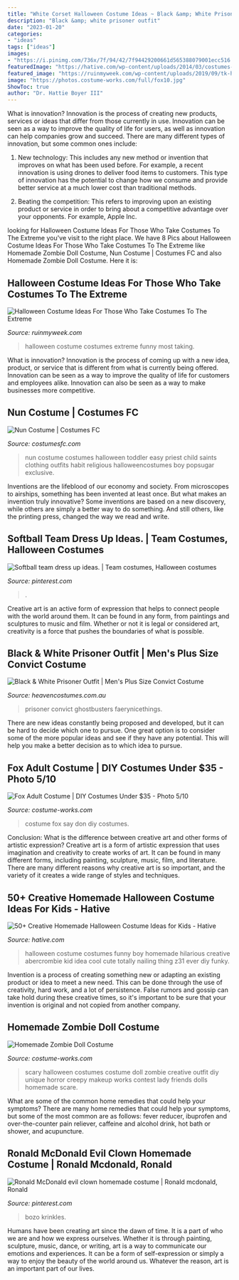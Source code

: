 ```yaml
---
title: "White Corset Halloween Costume Ideas ~ Black &amp; White Prisoner Outfit"
description: "Black &amp; white prisoner outfit"
date: "2023-01-20"
categories:
- "ideas"
tags: ["ideas"]
images:
- "https://i.pinimg.com/736x/7f/94/42/7f94429200661d565388079001ecc516.jpg"
featuredImage: "https://hative.com/wp-content/uploads/2014/03/costumes-for-kids/12-funny-boy-costume-idea.jpg"
featured_image: "https://ruinmyweek.com/wp-content/uploads/2019/09/tk-halloween-costume-ideas-for-people-who-like-taking-their-costumes-to-the-extreme-20.jpg"
image: "https://photos.costume-works.com/full/fox10.jpg"
ShowToc: true
author: "Dr. Hattie Boyer III"
---
```



What is innovation?
Innovation is the process of creating new products, services or ideas that differ from those currently in use. Innovation can be seen as a way to improve the quality of life for users, as well as innovation can help companies grow and succeed. There are many different types of innovation, but some common ones include:
1. New technology: This includes any new method or invention that improves on what has been used before. For example, a recent innovation is using drones to deliver food items to customers. This type of innovation has the potential to change how we consume and provide better service at a much lower cost than traditional methods.

2. Beating the competition: This refers to improving upon an existing product or service in order to bring about a competitive advantage over your opponents. For example, Apple Inc.

	

		
looking for Halloween Costume Ideas For Those Who Take Costumes To The Extreme you've visit to the right place. We have 8 Pics about Halloween Costume Ideas For Those Who Take Costumes To The Extreme like Homemade Zombie Doll Costume, Nun Costume | Costumes FC and also Homemade Zombie Doll Costume. Here it is:
		
    
## Halloween Costume Ideas For Those Who Take Costumes To The Extreme

<img loading=lazy src="https://ruinmyweek.com/wp-content/uploads/2019/09/tk-halloween-costume-ideas-for-people-who-like-taking-their-costumes-to-the-extreme-20.jpg" onerror="this.onerror=null;this.src='https://tse3.mm.bing.net/th?id=OIP._Jt0SCeLFhkxlvya2Inx-QHaNL&amp;pid=15.1';" alt="Halloween Costume Ideas For Those Who Take Costumes To The Extreme">

_Source: ruinmyweek.com_

>halloween costume costumes extreme funny most taking. 

	

What is innovation?
Innovation is the process of coming up with a new idea, product, or service that is different from what is currently being offered. Innovation can be seen as a way to improve the quality of life for customers and employees alike. Innovation can also be seen as a way to make businesses more competitive.

    
## Nun Costume | Costumes FC

<img loading=lazy src="http://www.costumesfc.com/wp-content/uploads/2015/08/Child-Nun-Costume.jpg" onerror="this.onerror=null;this.src='https://tse2.mm.bing.net/th?id=OIP.fVhVATRoWS5B5mj4Jkk6-QAAAA&amp;pid=15.1';" alt="Nun Costume | Costumes FC">

_Source: costumesfc.com_

>nun costume costumes halloween toddler easy priest child saints clothing outfits habit religious halloweencostumes boy popsugar exclusive. 

	

Inventions are the lifeblood of our economy and society. From microscopes to airships, something has been invented at least once. But what makes an invention truly innovative? Some inventions are based on a new discovery, while others are simply a better way to do something. And still others, like the printing press, changed the way we read and write.

    
## Softball Team Dress Up Ideas. | Team Costumes, Halloween Costumes

<img loading=lazy src="https://i.pinimg.com/736x/32/bf/5e/32bf5ea963accde05412ede9a248188f.jpg" onerror="this.onerror=null;this.src='https://tse1.mm.bing.net/th?id=OIP.aoaPasxdW7gRnXUnFsYcHAHaJ3&amp;pid=15.1';" alt="Softball team dress up ideas. | Team costumes, Halloween costumes">

_Source: pinterest.com_

>. 

	

Creative art is an active form of expression that helps to connect people with the world around them. It can be found in any form, from paintings and sculptures to music and film. Whether or not it is legal or considered art, creativity is a force that pushes the boundaries of what is possible.

    
## Black &amp; White Prisoner Outfit | Men&#039;s Plus Size Convict Costume

<img loading=lazy src="https://www.heavencostumes.com.au/media/catalog/product/cache/3ca7c4de79fd9294a778cbfdebc9dde4/r/u/rub-17308-plus-size-mens-convict-prisoner-fancy-dress-costume-700_1.jpg" onerror="this.onerror=null;this.src='https://tse4.mm.bing.net/th?id=OIP.DjRmzdOsEccDqmlGDzFI5AHaKt&amp;pid=15.1';" alt="Black &amp; White Prisoner Outfit | Men&#039;s Plus Size Convict Costume">

_Source: heavencostumes.com.au_

>prisoner convict ghostbusters faerynicethings. 

	

There are new ideas constantly being proposed and developed, but it can be hard to decide which one to pursue. One great option is to consider some of the more popular ideas and see if they have any potential. This will help you make a better decision as to which idea to pursue.

    
## Fox Adult Costume | DIY Costumes Under $35 - Photo 5/10

<img loading=lazy src="https://photos.costume-works.com/full/fox10.jpg" onerror="this.onerror=null;this.src='https://tse2.mm.bing.net/th?id=OIP.tPhdBxVzmdXEV30xNy5lVgHaMZ&amp;pid=15.1';" alt="Fox Adult Costume | DIY Costumes Under $35 - Photo 5/10">

_Source: costume-works.com_

>costume fox say don diy costumes. 

	

Conclusion: What is the difference between creative art and other forms of artistic expression?
Creative art is a form of artistic expression that uses imagination and creativity to create works of art. It can be found in many different forms, including painting, sculpture, music, film, and literature. There are many different reasons why creative art is so important, and the variety of it creates a wide range of styles and techniques.

    
## 50+ Creative Homemade Halloween Costume Ideas For Kids - Hative

<img loading=lazy src="https://hative.com/wp-content/uploads/2014/03/costumes-for-kids/12-funny-boy-costume-idea.jpg" onerror="this.onerror=null;this.src='https://tse4.mm.bing.net/th?id=OIP.7Mct-EENO0S_vC3VxdPgXgHaH-&amp;pid=15.1';" alt="50+ Creative Homemade Halloween Costume Ideas for Kids - Hative">

_Source: hative.com_

>halloween costume costumes funny boy homemade hilarious creative abercrombie kid idea cool cute totally nailing thing z31 ever diy funky. 

	

Invention is a process of creating something new or adapting an existing product or idea to meet a new need. This can be done through the use of creativity, hard work, and a lot of persistence. False rumors and gossip can take hold during these creative times, so it's important to be sure that your invention is original and not copied from another company.

    
## Homemade Zombie Doll Costume

<img loading=lazy src="https://photos.costume-works.com/full/zombie_doll.jpg" onerror="this.onerror=null;this.src='https://tse2.mm.bing.net/th?id=OIP.XQ2PfKVMhzIJwQnvUf5eyQHaNV&amp;pid=15.1';" alt="Homemade Zombie Doll Costume">

_Source: costume-works.com_

>scary halloween costumes costume doll zombie creative outfit diy unique horror creepy makeup works contest lady friends dolls homemade scare. 

	

What are some of the common home remedies that could help your symptoms?
There are many home remedies that could help your symptoms, but some of the most common are as follows: fever reducer, ibuprofen and over-the-counter pain reliever, caffeine and alcohol drink, hot bath or shower, and acupuncture.

    
## Ronald McDonald Evil Clown Homemade Costume | Ronald Mcdonald, Ronald

<img loading=lazy src="https://i.pinimg.com/736x/7f/94/42/7f94429200661d565388079001ecc516.jpg" onerror="this.onerror=null;this.src='https://tse4.mm.bing.net/th?id=OIP.KtvLhR-1rCOUAXno8VkU3gAAAA&amp;pid=15.1';" alt="Ronald McDonald evil clown homemade costume | Ronald mcdonald, Ronald">

_Source: pinterest.com_

>bozo krinkles. 

	

Humans have been creating art since the dawn of time. It is a part of who we are and how we express ourselves. Whether it is through painting, sculpture, music, dance, or writing, art is a way to communicate our emotions and experiences. It can be a form of self-expression or simply a way to enjoy the beauty of the world around us. Whatever the reason, art is an important part of our lives.

